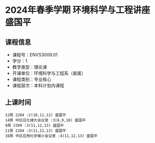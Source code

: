 # 2024年春季学期 环境科学与工程讲座 盛国平






## 课程信息

- 课程号：ENVS3009.01
- 学分：1
- 教学类型：理论课
- 开课单位：环境科学与工程系（直属）
- 课程类别：专业核心
- 课程层次：本科计划内课程

## 上课时间

```
12周 2204 :2(10,11,12) 盛国平
14周 中区应化楼大会议室 :3(8,9,10) 盛国平
9周 2309 :3(11,12,13) 盛国平
11周 2204 :3(11,12,13) 盛国平
16周 中区应用化学楼小会议室 :4(11,12,13) 盛国平
```

